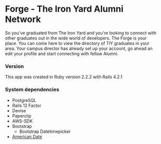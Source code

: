 # Forge - The Iron Yard Alumni Network

So you've graduated from The Iron Yard and you're looking to connect with other graduates out in the wide world of developers.  The Forge is your place.  You can come here to view the directory of TIY graduates in your area.  Your campus director has already set up your account, go ahead an edit your profile and start connecting with fellow Alumni.

### Version
This app was created in Ruby version 2.2.2 with Rails 4.2.1

### System dependencies

* PostgreSQL
* Rails 12 Factor
* Devise
* Paperclip
* AWS-SDK
* Bootstrap
  * Bootstrap Datetimepicker
* [American Date](https://github.com/jeremyevans/ruby-american_date)
